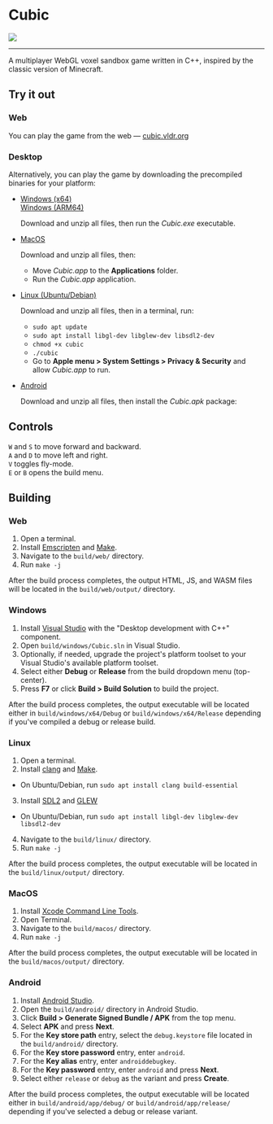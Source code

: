 # Cubic

[![](https://i.imgur.com/5tS5i3M.png)](https://cubic.vldr.org/)

---

A multiplayer WebGL voxel sandbox game written in C++, inspired by the classic version of Minecraft.

## Try it out

### Web
You can play the game from the web — [cubic.vldr.org](https://cubic.vldr.org/)

### Desktop

Alternatively, you can play the game by downloading the precompiled binaries for your platform:

- [Windows (x64)](https://github.com/vldr/Cubic/releases/download/Build/Cubic_Windows_x64.zip)  
  [Windows (ARM64)](https://github.com/vldr/Cubic/releases/download/Build/Cubic_Windows_ARM64.zip)

  Download and unzip all files, then run the *Cubic.exe* executable.
- [MacOS](https://github.com/vldr/Cubic/releases/download/Build/Cubic_MacOS.zip)

  Download and unzip all files, then:
  * Move *Cubic.app* to the **Applications** folder.
  * Run the *Cubic.app* application.
- [Linux (Ubuntu/Debian)](https://github.com/vldr/Cubic/releases/download/Build/Cubic_Linux.zip)

  Download and unzip all files, then in a terminal, run:
  * `sudo apt update`
  * `sudo apt install libgl-dev libglew-dev libsdl2-dev`
  * `chmod +x cubic`
  * `./cubic`
  * Go to **Apple menu > System Settings > Privacy & Security** and allow *Cubic.app* to run.
- [Android](https://github.com/vldr/Cubic/releases/download/Build/Cubic_Android.zip)

  Download and unzip all files, then install the *Cubic.apk* package:

## Controls

`W` and `S` to move forward and backward.   
`A` and `D` to move left and right.  
`V` toggles fly-mode.  
`E` or `B` opens the build menu.  

## Building

### Web

1. Open a terminal.
2. Install [Emscripten](https://emscripten.org/docs/getting_started/downloads.html) and [Make](https://www.gnu.org/software/make/manual/make.html).
3. Navigate to the `build/web/` directory.
4. Run `make -j`

After the build process completes, the output HTML, JS, and WASM files will be located in the `build/web/output/` directory.

### Windows

1. Install [Visual Studio](https://visualstudio.microsoft.com/#vs-section) with the "Desktop development with C++" component.
2. Open `build/windows/Cubic.sln` in Visual Studio.
3. Optionally, if needed, upgrade the project's platform toolset to your Visual Studio's available platform toolset.
4. Select either **Debug** or **Release** from the build dropdown menu (top-center).
5. Press **F7** or click **Build > Build Solution** to build the project.

After the build process completes, the output executable will be located either in `build/windows/x64/Debug` or 
`build/windows/x64/Release` depending if you've compiled a debug or release build.

### Linux

1. Open a terminal.
2. Install [clang](https://clang.llvm.org/) and [Make](https://www.gnu.org/software/make/manual/make.html).
* On Ubuntu/Debian, run `sudo apt install clang build-essential`
3. Install [SDL2](https://wiki.libsdl.org/SDL2/Installation#linuxunix) and [GLEW](https://glew.sourceforge.net/install.html) 
* On Ubuntu/Debian, run `sudo apt install libgl-dev libglew-dev libsdl2-dev`
4. Navigate to the `build/linux/` directory.
5. Run `make -j`

After the build process completes, the output executable will be located in the `build/linux/output/` directory.

### MacOS

1. Install [Xcode Command Line Tools](https://mac.install.guide/commandlinetools/4.html).
2. Open Terminal. 
3. Navigate to the `build/macos/` directory.
4. Run `make -j`

After the build process completes, the output executable will be located in the `build/macos/output/` directory.

### Android

1. Install [Android Studio](https://developer.android.com/studio).
2. Open the `build/android/` directory in Android Studio.
3. Click **Build > Generate Signed Bundle / APK** from the top menu.
4. Select **APK** and press **Next**.
5. For the **Key store path** entry, select the `debug.keystore` file located in the `build/android/` directory.
6. For the **Key store password** entry, enter `android`.
7. For the **Key alias** entry, enter `androiddebugkey`.
8. For the **Key password** entry, enter `android` and press **Next**.
9. Select either `release` or `debug` as the variant and press **Create**.

After the build process completes, the output executable will be located either in `build/android/app/debug/` or 
`build/android/app/release/` depending if you've selected a debug or release variant.

